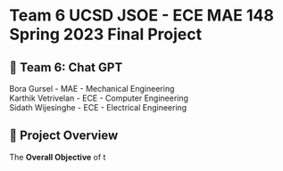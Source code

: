 # Team 6 UCSD JSOE - ECE MAE 148 Spring 2023 Final Project

## :wave: Team 6: Chat GPT

Bora Gursel - MAE - Mechanical Engineering <br>
Karthik Vetrivelan - ECE - Computer Engineering <br>
Sidath Wijesinghe - ECE - Electrical Engineering

## :blue_book: Project Overview

The **Overall Objective** of t
